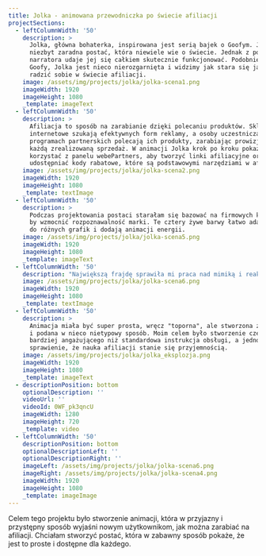 ```yaml
---
title: Jolka - animowana przewodniczka po świecie afiliacji
projectSections:
  - leftColumnWidth: '50'
    description: >
      Jolka, główna bohaterka, inspirowana jest serią bajek o Goofym. Jest to
      niezbyt zaradna postać, która niewiele wie o świecie. Jednak z pomocą
      narratora udaje jej się całkiem skutecznie funkcjonować. Podobnie jak
      Goofy, Jolka jest nieco nierozgarnięta i widzimy jak stara się jakoś
      radzić sobie w świecie afiliacji.
    image: /assets/img/projects/jolka/jolka-scena1.png
    imageWidth: 1920
    imageHeight: 1080
    _template: imageText
  - leftColumnWidth: '50'
    description: >
      Afiliacja to sposób na zarabianie dzięki polecaniu produktów. Sklepy
      internetowe szukają efektywnych form reklamy, a osoby uczestniczące w
      programach partnerskich polecają ich produkty, zarabiając prowizję za
      każdą zrealizowaną sprzedaż. W animacji Jolka krok po kroku pokazuje, jak
      korzystać z panelu webePartners, aby tworzyć linki afiliacyjne oraz
      udostępniać kody rabatowe, które są podstawowymi narzędziami w afiliacji.
    image: /assets/img/projects/jolka/jolka-scena2.png
    imageWidth: 1920
    imageHeight: 1080
    _template: textImage
  - leftColumnWidth: '50'
    description: >
      Podczas projektowania postaci starałam się bazować na firmowych kolorach,
      by wzmocnić rozpoznawalność marki. Te cztery żywe barwy łatwo adaptują się
      do różnych grafik i dodają animacji energii.
    image: /assets/img/projects/jolka/jolka-scena5.png
    imageWidth: 1920
    imageHeight: 1080
    _template: imageText
  - leftColumnWidth: '50'
    description: "Największą frajdę sprawiła mi praca nad mimiką i reakcjami Joli – od jej zagubienia, przez zniesmaczenie, aż po radość i spryt. Często inspirowałam się własnymi reakcjami \U0001F60A. Chciałam, żeby była to postać, z którą młodzi odbiorcy łatwo się utożsamią.\n"
    image: /assets/img/projects/jolka/jolka-scena6.png
    imageWidth: 1920
    imageHeight: 1080
    _template: textImage
  - leftColumnWidth: '50'
    description: >
      Animacja miała być super prosta, wręcz "toporna", ale stworzona z humorem
      i podana w nieco nietypowy sposób. Moim celem było stworzenie czegoś
      bardziej angażującego niż standardowa instrukcja obsługi, a jednocześnie
      sprawienie, że nauka afiliacji stanie się przyjemnością.
    image: /assets/img/projects/jolka/jolka_eksplozja.png
    imageWidth: 1920
    imageHeight: 1080
    _template: imageText
  - descriptionPosition: bottom
    optionalDescription: ''
    videoUrl: ''
    videoId: 0WF_pk3qncU
    imageWidth: 1280
    imageHeight: 720
    _template: video
  - leftColumnWidth: '50'
    descriptionPosition: bottom
    optionalDescriptionLeft: ''
    optionalDescriptionRight: ''
    imageLeft: /assets/img/projects/jolka/jolka-scena6.png
    imageRight: /assets/img/projects/jolka/jolka-scena4.png
    imageWidth: 1920
    imageHeight: 1080
    _template: imageImage
---
```


Celem tego projektu było stworzenie animacji, która w przyjazny i przystępny sposób wyjaśni nowym użytkownikom, jak można zarabiać na afiliacji. Chciałam stworzyć postać, która w zabawny sposób pokaże, że jest to proste i dostępne dla każdego.
